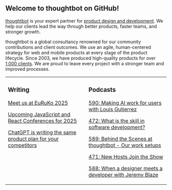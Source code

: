 ## Welcome to thoughtbot on GitHub!

[thoughtbot][1] is your expert partner for [product design and development][2].
We help our clients lead the way through better products, faster teams, and stronger growth.

thoughtbot is a global consultancy renowned for our community contributions and
client outcomes. We use an agile, human-centered strategy for web and mobile
products at every stage of the product lifecycle. Since 2003, we have produced
high-quality products for over [1,000 clients][3]. We are proud to leave every
project with a stronger team and improved processes.

<table><tr><td valign="top" width="50%">

### Writing

<!-- blog starts -->
[Meet us at EuRuKo 2025](https://feed.thoughtbot.com/link/24077/17136518/meet-us-at-euruko-2025)

[Upcoming JavaScript and React Conferences for 2025](https://feed.thoughtbot.com/link/24077/17130875/upcoming-javascript-and-react-conferences-for-2025)

[ChatGPT is writing the same product plan for your competitors](https://feed.thoughtbot.com/link/24077/17129359/chatgpt-is-writing-the-same-product-plan-for-your-competitors)

<!-- blog ends -->
</td><td valign="top" width="50%">

### Podcasts

<!-- podcasts starts -->
[590: Making AI work for users with Louis Gutierrez](https://podcast.thoughtbot.com/590)

[472: What is the skill in software development?](https://bikeshed.thoughtbot.com/472)

[589: Behind the Scenes at thoughtbot - Our work setups](https://podcast.thoughtbot.com/589)

[471: New Hosts Join the Show](https://bikeshed.thoughtbot.com/471)

[588: When a designer meets a developer with Jeremy Blaze](https://podcast.thoughtbot.com/588)

<!-- podcasts ends -->
</td></tr></table>

[1]: https://thoughtbot.com
[2]: https://thoughtbot.com/services
[3]: https://thoughtbot.com/case-studies

